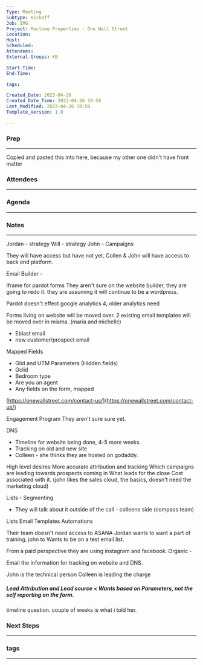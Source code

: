 ```yaml
---
Type: Meeting
Subtype: Kickoff
Job: IMG
Project: Maclowe Properties - One Wall Street
Location: 
Host: 
Scheduled: 
Attendees: 
External-Groups: KB

Start-Time: 
End-Time: 

tags: 

Created_Date: 2023-04-26
Created_Date_Time: 2023-04-26 19:59
Last_Modified: 2023-04-26 19:59
Template_Version: 1.0

---
```

### Prep
---
Copied and pasted this into here, because my other one didn't have front matter


### Attendees 
--- 



### Agenda
--- 



### Notes
---
Jordan - strategy 
Will - strategy
John - Campaigns

They will have access but have not yet. 
Collen & John will have access to back end platform. 

Email Builder - 

Iframe for pardot forms
They aren't sure on the website builder, they are going to redo it. they are assuming it will continue to be a wordpress. 

Pardot doesn't effect google analytics 4, older analytics need 

Forms living on website will be moved over. 
2 existing email templates will be moved over in miama. (maria and michelle)
- Eblast email
- new customer/prospect email

Mapped Fields
- Glid and UTM Parameters (Hidden fields)
- Gclid 
- Bedroom type
- Are you an agent
- Any fields on the form, mapped

[https://onewallstreet.com/contact-us/](https://onewallstreet.com/contact-us/)


Engagement Program 
	They aren't sure sure yet. 

DNS
- Timeline for website being done, 4-5 more weeks. 
- Tracking on old and new site
- Colleen - she thinks they are hosted on godaddy. 

High level desires
More accurate attribution and tracking
Which campaigns are leading towards prospects coming in
What leads for the close
Cost associated with it. 
(john likes the sales cloud, the basics, doesn't need the marketing cloud)



Lists - Segmenting
- They will talk about it outside of the call - colleens side (compass team)

Lists
Email Templates
Automations

Their team doesn't need access to ASANA 
Jordan wants to want a part of training, john to 
Wants to be on a test email list. 


From a paid perspective they are using instagram and facebook. 
Organic - 

Email the information for tracking on website and DNS. 


John is the technical person
Colleen is leading the charge


##### Lead Attribution and Lead source < Wants based on Parameters, not the self reporting on the form. 

timeline question. couple of weeks is what i told her. 


### Next Steps
---


### tags
---
